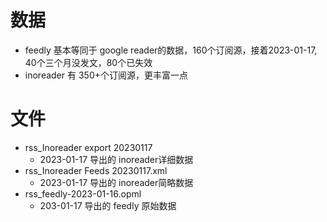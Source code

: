 # 数据
- feedly 基本等同于 google reader的数据，160个订阅源，接着2023-01-17, 40个三个月没发文，80个已失效
- inoreader 有 350+个订阅源，更丰富一点

# 文件
- rss_Inoreader export 20230117
  - 2023-01-17 导出的 inoreader详细数据
- rss_Inoreader Feeds 20230117.xml
  - 2023-01-17 导出的 inoreader简略数据
- rss_feedly-2023-01-16.opml
  - 203-01-17 导出的 feedly 原始数据